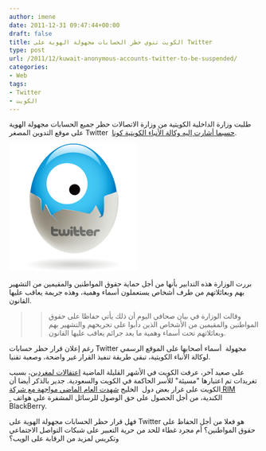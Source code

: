 ```yaml
---
author: imene
date: 2011-12-31 09:47:44+00:00
draft: false
title: الكويت تنوي حظر الحسابات مجهولة الهوية على Twitter
type: post
url: /2011/12/kuwait-anonymous-accounts-twitter-to-be-suspended/
categories:
- Web
tags:
- Twitter
- الكويت
---
```


طلبت وزارة الداخلية الكويتية من وزارة الاتصالات حظر جميع الحسابات مجهولة الهوية على موقع التدوين المصغر Twitter  [حسبما أشارت إليه وكالة الأنباء الكويتية كونا](http://www.kuna.net.kw/NewsAgenciesPublicSite/ArticleDetails.aspx?id=2211212&Language=en).




[![](twitter-egg.png)
](twitter-egg.png)




بررت الوزارة هذه التدابير بأنها من أجل حماية حقوق المواطنين والمقيمين من التشهير بهم وبعائلاتهم من طرف أشخاص يستعملون أسماء وهمية، وهذه جريمة يعاقب عليها القانون.





<blockquote>

> 
> وقالت الوزارة في بيان صحافي اليوم أن ذلك يأتي حفاظا على حقوق المواطنين والمقيمين من الأشخاص الذين دأبوا على تجريحهم والتشهير بهم وبعائلاتهم تحت أسماء وهمية ما يعد جرائم يعاقب عليها القانون.
> 
> 
</blockquote>




رغم إعلان قرار حظر حسابات Twitter مجهولة  أسماء أصحابها على الموقع الرسمي لوكالة الأنباء الكويتية، تبقى طريقة تنفيذ القرار غير واضحة، وصعبة تقنيا.




على صعيد آخر، عرفت الكويت في الأشهر القليلة الماضية [اعتقالات لمغردين](http://thenextweb.com/me/2011/06/27/kuwaiti-citizens-to-be-tried-for-tweets/)، بسبب تغريدات تم اعتبارها "مسيئة" للأسر الحاكمة في الكويت والسعودية. جدير بالذكر أيضا أن الكويت على غرار بعض دول  الخليج [شهدت العام الماضي مواجهة مع شركة RIM  ](file:///C:/Users/Djug/Desktop/sabq.org/sabq/user/news.do?section=10&id=63) الكندية، من أجل الحصول على حق الوصول للرسائل المشفرة على هواتف BlackBerry.




فهل قرار حظر الحسابات مجهولة الهوية على Twitter هو فعلا من أجل الحفاظ على حقوق المواطنين؟ أم مجرد غطاء للحد من حرية التعبير على شبكات التواصل الاجتماعي وتكريس لمزيد من الرقابة على الويب؟

